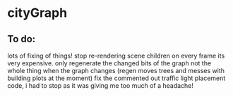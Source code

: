 # cityGraph

## To do:

lots of fixing of things!
stop re-rendering scene children on every frame its very expensive.
only regenerate the changed bits of the graph not the whole thing when the graph changes (regen moves trees and messes with building plots at the moment)
fix the commented out traffic light placement code, i had to stop as it was giving me too much of a headache!
